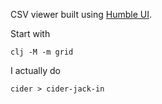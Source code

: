 CSV viewer built using [Humble UI](https://github.com/HumbleUI/HumbleUI/).

Start with

```
clj -M -m grid
```

I actually do

```
cider > cider-jack-in
```
